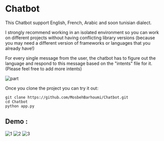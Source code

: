 # Chatbot
This Chatbot support English, French, Arabic and soon tunisian dialect. 

I strongly recommend working in an isolated environment so you can work on different projects without having conflicting library versions (because you may need a different version of frameworks or languages that you already have!)

For every single message from the user, the chatbot has to figure out the language and respond to this message based on the "intents" file for it. (Please feel free to add more intents)

![part](https://user-images.githubusercontent.com/78423450/196804799-7da1802b-d447-4595-a228-bc54d0ced7c6.png)


Once you clone the project you can try it out:
 ```
 git clone https://github.com/MosbehBarhoumi/Chatbot.git
 cd Chatbot 
 python app.py
```
## Demo :
![1](https://user-images.githubusercontent.com/78423450/196804980-6099eeb5-aeeb-495d-88e3-a624b3c7654f.png)
![2](https://user-images.githubusercontent.com/78423450/196804992-f49c031f-8ece-4dd7-90aa-b532ac59d311.png)
![3](https://user-images.githubusercontent.com/78423450/196805005-b4327708-b6b8-44f6-ad01-097d2325dc81.png)



